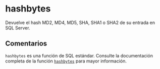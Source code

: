 ﻿---
SidebarGroup: "index-text-functions"
Autogenerated: true
---

# hashbytes

Devuelve el hash MD2, MD4, MD5, SHA, SHA1 o SHA2 de su entrada en SQL Server.

## Comentarios 

`hashbytes` es una función de SQL estándar. Consulte la documentación completa de la función [`hashbytes`](https://learn.microsoft.com/es-es/sql/t-sql/functions/hashbytes-transact-sql) para mayor información.
